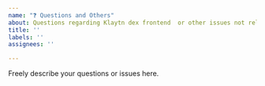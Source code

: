 ```yaml
---
name: "❓ Questions and Others"
about: Questions regarding Klaytn dex frontend  or other issues not related to bug nor feature request
title: ''
labels: ''
assignees: ''

---
```


Freely describe your questions or issues here.